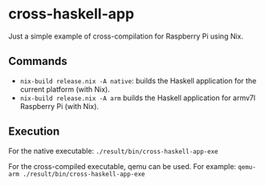 # cross-haskell-app

Just a simple example of cross-compilation for Raspberry Pi using Nix.

## Commands

- `nix-build release.nix -A native`: builds the Haskell application for the current platform (with Nix).
- `nix-build release.nix -A arm` builds the Haskell application for armv7l Raspberry Pi (with Nix).

## Execution

For the native executable: `./result/bin/cross-haskell-app-exe`

For the cross-compiled executable, qemu can be used. For example: `qemu-arm ./result/bin/cross-haskell-app-exe`
